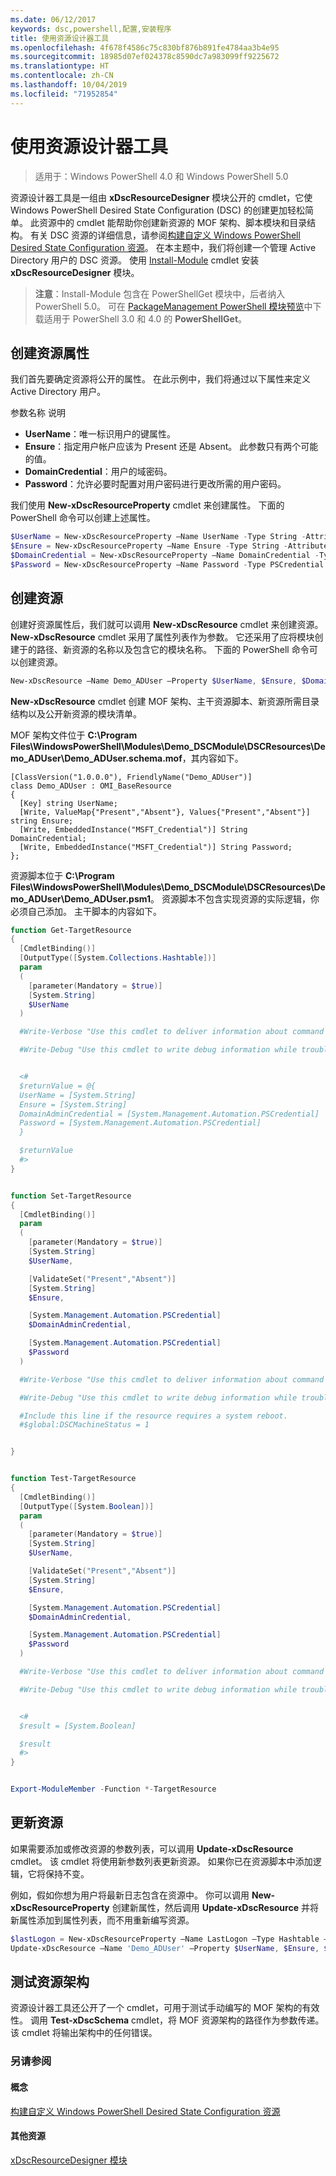 ```yaml
---
ms.date: 06/12/2017
keywords: dsc,powershell,配置,安装程序
title: 使用资源设计器工具
ms.openlocfilehash: 4f678f4586c75c830bf876b891fe4784aa3b4e95
ms.sourcegitcommit: 18985d07ef024378c8590dc7a983099ff9225672
ms.translationtype: HT
ms.contentlocale: zh-CN
ms.lasthandoff: 10/04/2019
ms.locfileid: "71952854"
---
```

# <a name="using-the-resource-designer-tool"></a>使用资源设计器工具

> 适用于：Windows PowerShell 4.0 和 Windows PowerShell 5.0

资源设计器工具是一组由 **xDscResourceDesigner** 模块公开的 cmdlet，它使 Windows PowerShell Desired State Configuration (DSC) 的创建更加轻松简单。 此资源中的 cmdlet 能帮助你创建新资源的 MOF 架构、脚本模块和目录结构。 有关 DSC 资源的详细信息，请参阅[构建自定义 Windows PowerShell Desired State Configuration 资源](authoringResource.md)。
在本主题中，我们将创建一个管理 Active Directory 用户的 DSC 资源。
使用 [Install-Module](/powershell/module/PowershellGet/Install-Module) cmdlet 安装 **xDscResourceDesigner** 模块。

>**注意**：Install-Module 包含在 PowerShellGet  模块中，后者纳入 PowerShell 5.0。 可在 [PackageManagement PowerShell 模块预览](https://www.microsoft.com/en-us/download/details.aspx?id=49186)中下载适用于 PowerShell 3.0 和 4.0 的 **PowerShellGet**。

## <a name="creating-resource-properties"></a>创建资源属性
我们首先要确定资源将公开的属性。 在此示例中，我们将通过以下属性来定义 Active Directory 用户。

参数名称  说明
* **UserName**：唯一标识用户的键属性。
* **Ensure**：指定用户帐户应该为 Present 还是 Absent。 此参数只有两个可能的值。
* **DomainCredential**：用户的域密码。
* **Password**：允许必要时配置对用户密码进行更改所需的用户密码。

我们使用 **New-xDscResourceProperty** cmdlet 来创建属性。 下面的 PowerShell 命令可以创建上述属性。

```powershell
$UserName = New-xDscResourceProperty –Name UserName -Type String -Attribute Key
$Ensure = New-xDscResourceProperty –Name Ensure -Type String -Attribute Write –ValidateSet "Present", "Absent"
$DomainCredential = New-xDscResourceProperty –Name DomainCredential -Type PSCredential -Attribute Write
$Password = New-xDscResourceProperty –Name Password -Type PSCredential -Attribute Write
```

## <a name="create-the-resource"></a>创建资源

创建好资源属性后，我们就可以调用 **New-xDscResource** cmdlet 来创建资源。 **New-xDscResource** cmdlet 采用了属性列表作为参数。 它还采用了应将模块创建于的路径、新资源的名称以及包含它的模块名称。 下面的 PowerShell 命令可以创建资源。

```powershell
New-xDscResource –Name Demo_ADUser –Property $UserName, $Ensure, $DomainCredential, $Password –Path 'C:\Program Files\WindowsPowerShell\Modules' –ModuleName Demo_DSCModule
```

**New-xDscResource** cmdlet 创建 MOF 架构、主干资源脚本、新资源所需目录结构以及公开新资源的模块清单。

MOF 架构文件位于 **C:\Program Files\WindowsPowerShell\Modules\Demo_DSCModule\DSCResources\Demo_ADUser\Demo_ADUser.schema.mof**，其内容如下。

```
[ClassVersion("1.0.0.0"), FriendlyName("Demo_ADUser")]
class Demo_ADUser : OMI_BaseResource
{
  [Key] string UserName;
  [Write, ValueMap{"Present","Absent"}, Values{"Present","Absent"}] string Ensure;
  [Write, EmbeddedInstance("MSFT_Credential")] String DomainCredential;
  [Write, EmbeddedInstance("MSFT_Credential")] String Password;
};
```

资源脚本位于 **C:\Program Files\WindowsPowerShell\Modules\Demo_DSCModule\DSCResources\Demo_ADUser\Demo_ADUser.psm1**。 资源脚本不包含实现资源的实际逻辑，你必须自己添加。 主干脚本的内容如下。

```powershell
function Get-TargetResource
{
  [CmdletBinding()]
  [OutputType([System.Collections.Hashtable])]
  param
  (
    [parameter(Mandatory = $true)]
    [System.String]
    $UserName
  )

  #Write-Verbose "Use this cmdlet to deliver information about command processing."

  #Write-Debug "Use this cmdlet to write debug information while troubleshooting."


  <#
  $returnValue = @{
  UserName = [System.String]
  Ensure = [System.String]
  DomainAdminCredential = [System.Management.Automation.PSCredential]
  Password = [System.Management.Automation.PSCredential]
  }

  $returnValue
  #>
}


function Set-TargetResource
{
  [CmdletBinding()]
  param
  (
    [parameter(Mandatory = $true)]
    [System.String]
    $UserName,

    [ValidateSet("Present","Absent")]
    [System.String]
    $Ensure,

    [System.Management.Automation.PSCredential]
    $DomainAdminCredential,

    [System.Management.Automation.PSCredential]
    $Password
  )

  #Write-Verbose "Use this cmdlet to deliver information about command processing."

  #Write-Debug "Use this cmdlet to write debug information while troubleshooting."

  #Include this line if the resource requires a system reboot.
  #$global:DSCMachineStatus = 1


}


function Test-TargetResource
{
  [CmdletBinding()]
  [OutputType([System.Boolean])]
  param
  (
    [parameter(Mandatory = $true)]
    [System.String]
    $UserName,

    [ValidateSet("Present","Absent")]
    [System.String]
    $Ensure,

    [System.Management.Automation.PSCredential]
    $DomainAdminCredential,

    [System.Management.Automation.PSCredential]
    $Password
  )

  #Write-Verbose "Use this cmdlet to deliver information about command processing."

  #Write-Debug "Use this cmdlet to write debug information while troubleshooting."


  <#
  $result = [System.Boolean]

  $result
  #>
}


Export-ModuleMember -Function *-TargetResource
```

## <a name="updating-the-resource"></a>更新资源

如果需要添加或修改资源的参数列表，可以调用 **Update-xDscResource** cmdlet。 该 cmdlet 将使用新参数列表更新资源。 如果你已在资源脚本中添加逻辑，它将保持不变。

例如，假如你想为用户将最新日志包含在资源中。 你可以调用 **New-xDscResourceProperty** 创建新属性，然后调用 **Update-xDscResource** 并将新属性添加到属性列表，而不用重新编写资源。

```powershell
$lastLogon = New-xDscResourceProperty –Name LastLogon –Type Hashtable –Attribute Write –Description "For mapping users to their last log on time"
Update-xDscResource –Name 'Demo_ADUser' –Property $UserName, $Ensure, $DomainCredential, $Password, $lastLogon -Force
```

## <a name="testing-a-resource-schema"></a>测试资源架构

资源设计器工具还公开了一个 cmdlet，可用于测试手动编写的 MOF 架构的有效性。 调用 **Test-xDscSchema** cmdlet，将 MOF 资源架构的路径作为参数传递。 该 cmdlet 将输出架构中的任何错误。

### <a name="see-also"></a>另请参阅

#### <a name="concepts"></a>概念
[构建自定义 Windows PowerShell Desired State Configuration 资源](authoringResource.md)

#### <a name="other-resources"></a>其他资源
[xDscResourceDesigner 模块](https://www.powershellgallery.com/packages/xDscResourceDesigner/1.12.0.0)
